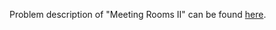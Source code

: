 Problem description of "Meeting Rooms II" can be found [here](https://leetcode.com/problems/meeting-rooms-ii/).
